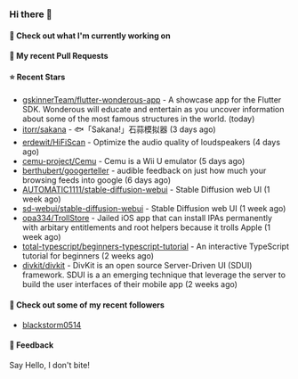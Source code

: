 ### Hi there 👋

#### 👷 Check out what I'm currently working on

#### 🔨 My recent Pull Requests


#### ⭐ Recent Stars

- [gskinnerTeam/flutter-wonderous-app](https://github.com/gskinnerTeam/flutter-wonderous-app) - A showcase app for the Flutter SDK. Wonderous will educate and entertain as you uncover information about some of the most famous structures in the world. (today)
- [itorr/sakana](https://github.com/itorr/sakana) - 🐟「Sakana!」石蒜模拟器 (3 days ago)
- [erdewit/HiFiScan](https://github.com/erdewit/HiFiScan) - Optimize the audio quality of loudspeakers (4 days ago)
- [cemu-project/Cemu](https://github.com/cemu-project/Cemu) - Cemu is a Wii U emulator (5 days ago)
- [berthubert/googerteller](https://github.com/berthubert/googerteller) - audible feedback on just how much your browsing feeds into google (6 days ago)
- [AUTOMATIC1111/stable-diffusion-webui](https://github.com/AUTOMATIC1111/stable-diffusion-webui) - Stable Diffusion web UI (1 week ago)
- [sd-webui/stable-diffusion-webui](https://github.com/sd-webui/stable-diffusion-webui) - Stable Diffusion web UI (1 week ago)
- [opa334/TrollStore](https://github.com/opa334/TrollStore) - Jailed iOS app that can install IPAs permanently with arbitary entitlements and root helpers because it trolls Apple (1 week ago)
- [total-typescript/beginners-typescript-tutorial](https://github.com/total-typescript/beginners-typescript-tutorial) - An interactive TypeScript tutorial for beginners (2 weeks ago)
- [divkit/divkit](https://github.com/divkit/divkit) - DivKit is an open source Server-Driven UI (SDUI) framework. SDUI is a an emerging technique that leverage the server to build the user interfaces of their mobile app (2 weeks ago)

#### 👯 Check out some of my recent followers

- [blackstorm0514](https://github.com/blackstorm0514)

#### 💬 Feedback

Say Hello, I don't bite!